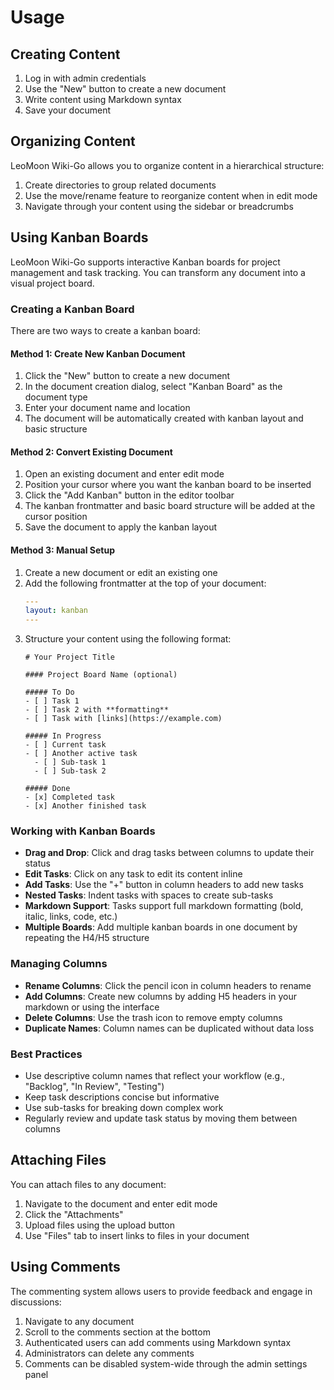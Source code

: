 # Usage

## Creating Content

1. Log in with admin credentials
2. Use the "New" button to create a new document
3. Write content using Markdown syntax
4. Save your document

## Organizing Content

LeoMoon Wiki-Go allows you to organize content in a hierarchical structure:

1. Create directories to group related documents
2. Use the move/rename feature to reorganize content when in edit mode
3. Navigate through your content using the sidebar or breadcrumbs

## Using Kanban Boards

LeoMoon Wiki-Go supports interactive Kanban boards for project management and task tracking. You can transform any document into a visual project board.

### Creating a Kanban Board

There are two ways to create a kanban board:

#### Method 1: Create New Kanban Document
1. Click the "New" button to create a new document
2. In the document creation dialog, select "Kanban Board" as the document type
3. Enter your document name and location
4. The document will be automatically created with kanban layout and basic structure

#### Method 2: Convert Existing Document
1. Open an existing document and enter edit mode
2. Position your cursor where you want the kanban board to be inserted
3. Click the "Add Kanban" button in the editor toolbar
4. The kanban frontmatter and basic board structure will be added at the cursor position
5. Save the document to apply the kanban layout

#### Method 3: Manual Setup
1. Create a new document or edit an existing one
2. Add the following frontmatter at the top of your document:
   ```yaml
   ---
   layout: kanban
   ---
   ```
3. Structure your content using the following format:
   ```
   # Your Project Title

   #### Project Board Name (optional)

   ##### To Do
   - [ ] Task 1
   - [ ] Task 2 with **formatting**
   - [ ] Task with [links](https://example.com)

   ##### In Progress
   - [ ] Current task
   - [ ] Another active task
     - [ ] Sub-task 1
     - [ ] Sub-task 2

   ##### Done
   - [x] Completed task
   - [x] Another finished task
   ```

### Working with Kanban Boards

- **Drag and Drop**: Click and drag tasks between columns to update their status
- **Edit Tasks**: Click on any task to edit its content inline
- **Add Tasks**: Use the "+" button in column headers to add new tasks
- **Nested Tasks**: Indent tasks with spaces to create sub-tasks
- **Markdown Support**: Tasks support full markdown formatting (bold, italic, links, code, etc.)
- **Multiple Boards**: Add multiple kanban boards in one document by repeating the H4/H5 structure

### Managing Columns

- **Rename Columns**: Click the pencil icon in column headers to rename
- **Add Columns**: Create new columns by adding H5 headers in your markdown or using the interface
- **Delete Columns**: Use the trash icon to remove empty columns
- **Duplicate Names**: Column names can be duplicated without data loss

### Best Practices

- Use descriptive column names that reflect your workflow (e.g., "Backlog", "In Review", "Testing")
- Keep task descriptions concise but informative
- Use sub-tasks for breaking down complex work
- Regularly review and update task status by moving them between columns

## Attaching Files

You can attach files to any document:

1. Navigate to the document and enter edit mode
2. Click the "Attachments"
3. Upload files using the upload button
4. Use "Files" tab to insert links to files in your document

## Using Comments

The commenting system allows users to provide feedback and engage in discussions:

1. Navigate to any document
2. Scroll to the comments section at the bottom
3. Authenticated users can add comments using Markdown syntax
4. Administrators can delete any comments
5. Comments can be disabled system-wide through the admin settings panel
